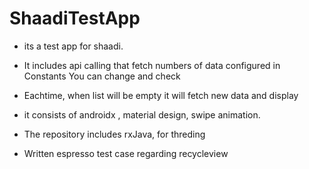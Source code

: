 # ShaadiTestApp

- its a test app for shaadi. 

- It includes api calling that fetch numbers of data configured in Constants
  You can change and check

- Eachtime, when list will be empty it will fetch new data and display 

- it consists of androidx , material design, swipe animation.

- The repository includes rxJava, for threding

- Written espresso test case regarding recycleview
